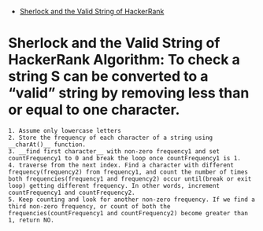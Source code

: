 - [Sherlock and the Valid String of HackerRank](https://www.hackerrank.com/challenges/sherlock-and-valid-string/problem?h_l=interview&playlist_slugs%5B%5D=interview-preparation-kit&playlist_slugs%5B%5D=strings)
#  Sherlock and the Valid String of HackerRank Algorithm: To check a string S can be converted to a “valid” string by removing less than or equal to one character.
    1. Assume only lowercase letters
    2. Store the frequency of each character of a string using  __charAt()__ function.
    3. __find first character__ with non-zero frequency1 and set countFrequency1 to 0 and break the loop once countFrequency1 is 1.
    4. traverse from the next index. Find a character with different frequency(frequency2) from frequency1, and count the number of times both frequencies(frequency1 and frequency2) occur until(break or exit loop) getting different frequency. In other words, increment countFrequency1 and countFrequency2. 
    5. Keep counting and look for another non-zero frequency. If we find a third non-zero frequency, or count of both the frequencies(countFrequency1 and countFrequency2) become greater than 1, return NO. 
